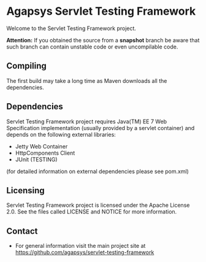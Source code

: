 # Agapsys Servlet Testing Framework

Welcome to the Servlet Testing Framework project.

**Attention:** If you obtained the source from a **snapshot** branch be aware that such branch can contain unstable code or even uncompilable code.

## Compiling

The first build may take a long time as Maven downloads all the dependencies.

## Dependencies

Servlet Testing Framework project requires Java(TM) EE 7 Web Specification implementation (usually provided by a servlet container) and depends on the following external libraries:

* Jetty Web Container
* HttpComponents Client
* JUnit (TESTING)

(for detailed information on external dependencies please see pom.xml)

## Licensing

Servlet Testing Framework project is licensed under the Apache License 2.0. See the files called LICENSE and NOTICE for more information.

## Contact

* For general information visit the main project site at https://github.com/agapsys/servlet-testing-framework

